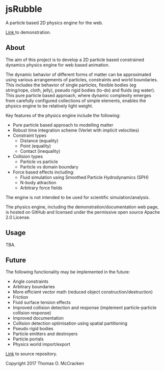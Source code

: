 # jsRubble
A particle based 2D physics engine for the web.

[Link ](https://tommccracken.github.io/jsRubble/) to demonstration.

## About
The aim of this project is to develop a 2D particle based constrained dynamics physics engine for web based animation.

The dynamic behavior of different forms of matter can be approximated using various arrangements of particles, constraints and world boundaries. This includes the behavior of single particles, flexible bodies (eg string/rope, cloth, jelly), pseudo rigid bodies (to-do) and fluids (eg water). This pure particle based approach, where dynamic complexity emerges from carefully configured collections of simple elements, enables the physics engine to be relatively light weight.

Key features of the physics engine include the following:
- Pure particle based approach to modelling matter
- Robust time integration scheme (Verlet with implicit velocities)
- Constraint types
    - Distance (equality)
    - Point (equality)
    - Contact (inequality)
- Collision types
    - Particle vs particle
    - Particle vs domain boundary
- Force based effects including:
    - Fluid simulation using Smoothed Particle Hydrodynamics (SPH)
    - N-body attraction
    - Arbitrary force fields

The engine is not intended to be used for scientific simulation/analysis.

The physics engine, including the demonstration/documentation web page, is hosted on GitHub and licensed under the permissive open source Apache 2.0 License.

## Usage

TBA.

## Future

The following functionality may be implemented in the future:

- Angle constraints
- Arbitrary boundaries
- More efficient vector math (reduced object construction/destruction)
- Friction
- Fluid surface tension effects
- Improved collision detection and response (implement particle-particle collision response)
- Improved documentation
- Collision detection optimisation using spatial partitioning
- Pseudo rigid bodies
- Particle emitters and destroyers
- Particle portals
- Physics world import/export

[Link](https://github.com/tommccracken/jsRubble/) to source repository.

Copyright 2017 Thomas O. McCracken
